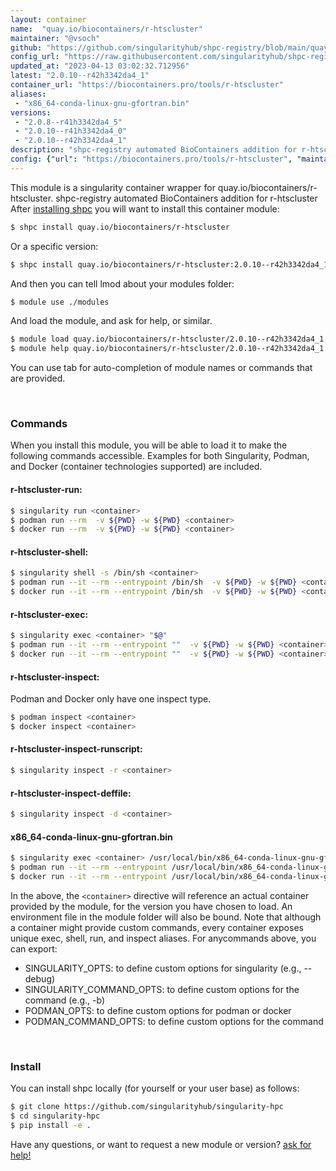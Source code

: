 ```yaml
---
layout: container
name:  "quay.io/biocontainers/r-htscluster"
maintainer: "@vsoch"
github: "https://github.com/singularityhub/shpc-registry/blob/main/quay.io/biocontainers/r-htscluster/container.yaml"
config_url: "https://raw.githubusercontent.com/singularityhub/shpc-registry/main/quay.io/biocontainers/r-htscluster/container.yaml"
updated_at: "2023-04-13 03:02:32.712956"
latest: "2.0.10--r42h3342da4_1"
container_url: "https://biocontainers.pro/tools/r-htscluster"
aliases:
 - "x86_64-conda-linux-gnu-gfortran.bin"
versions:
 - "2.0.8--r41h3342da4_5"
 - "2.0.10--r41h3342da4_0"
 - "2.0.10--r42h3342da4_1"
description: "shpc-registry automated BioContainers addition for r-htscluster"
config: {"url": "https://biocontainers.pro/tools/r-htscluster", "maintainer": "@vsoch", "description": "shpc-registry automated BioContainers addition for r-htscluster", "latest": {"2.0.10--r42h3342da4_1": "sha256:1646e790e4c48e21911abcdec5ebaa758f72d6d601106d7f2722722c05cac7a2"}, "tags": {"2.0.8--r41h3342da4_5": "sha256:041d08fd25b3b730f6f826ade813c4a55cc0043b4166890c25f2d37aacad3301", "2.0.10--r41h3342da4_0": "sha256:e9703b64950dd2213d463ce11ddcf4299cfadabaf44839d3679c30d50cbfc1ff", "2.0.10--r42h3342da4_1": "sha256:1646e790e4c48e21911abcdec5ebaa758f72d6d601106d7f2722722c05cac7a2"}, "docker": "quay.io/biocontainers/r-htscluster", "aliases": {"x86_64-conda-linux-gnu-gfortran.bin": "/usr/local/bin/x86_64-conda-linux-gnu-gfortran.bin"}}
---
```


This module is a singularity container wrapper for quay.io/biocontainers/r-htscluster.
shpc-registry automated BioContainers addition for r-htscluster
After [installing shpc](#install) you will want to install this container module:


```bash
$ shpc install quay.io/biocontainers/r-htscluster
```

Or a specific version:

```bash
$ shpc install quay.io/biocontainers/r-htscluster:2.0.10--r42h3342da4_1
```

And then you can tell lmod about your modules folder:

```bash
$ module use ./modules
```

And load the module, and ask for help, or similar.

```bash
$ module load quay.io/biocontainers/r-htscluster/2.0.10--r42h3342da4_1
$ module help quay.io/biocontainers/r-htscluster/2.0.10--r42h3342da4_1
```

You can use tab for auto-completion of module names or commands that are provided.

<br>

### Commands

When you install this module, you will be able to load it to make the following commands accessible.
Examples for both Singularity, Podman, and Docker (container technologies supported) are included.

#### r-htscluster-run:

```bash
$ singularity run <container>
$ podman run --rm  -v ${PWD} -w ${PWD} <container>
$ docker run --rm  -v ${PWD} -w ${PWD} <container>
```

#### r-htscluster-shell:

```bash
$ singularity shell -s /bin/sh <container>
$ podman run --it --rm --entrypoint /bin/sh  -v ${PWD} -w ${PWD} <container>
$ docker run --it --rm --entrypoint /bin/sh  -v ${PWD} -w ${PWD} <container>
```

#### r-htscluster-exec:

```bash
$ singularity exec <container> "$@"
$ podman run --it --rm --entrypoint ""  -v ${PWD} -w ${PWD} <container> "$@"
$ docker run --it --rm --entrypoint ""  -v ${PWD} -w ${PWD} <container> "$@"
```

#### r-htscluster-inspect:

Podman and Docker only have one inspect type.

```bash
$ podman inspect <container>
$ docker inspect <container>
```

#### r-htscluster-inspect-runscript:

```bash
$ singularity inspect -r <container>
```

#### r-htscluster-inspect-deffile:

```bash
$ singularity inspect -d <container>
```


#### x86_64-conda-linux-gnu-gfortran.bin

```bash
$ singularity exec <container> /usr/local/bin/x86_64-conda-linux-gnu-gfortran.bin
$ podman run --it --rm --entrypoint /usr/local/bin/x86_64-conda-linux-gnu-gfortran.bin   -v ${PWD} -w ${PWD} <container> -c " $@"
$ docker run --it --rm --entrypoint /usr/local/bin/x86_64-conda-linux-gnu-gfortran.bin   -v ${PWD} -w ${PWD} <container> -c " $@"
```



In the above, the `<container>` directive will reference an actual container provided
by the module, for the version you have chosen to load. An environment file in the
module folder will also be bound. Note that although a container
might provide custom commands, every container exposes unique exec, shell, run, and
inspect aliases. For anycommands above, you can export:

 - SINGULARITY_OPTS: to define custom options for singularity (e.g., --debug)
 - SINGULARITY_COMMAND_OPTS: to define custom options for the command (e.g., -b)
 - PODMAN_OPTS: to define custom options for podman or docker
 - PODMAN_COMMAND_OPTS: to define custom options for the command

<br>

### Install

You can install shpc locally (for yourself or your user base) as follows:

```bash
$ git clone https://github.com/singularityhub/singularity-hpc
$ cd singularity-hpc
$ pip install -e .
```

Have any questions, or want to request a new module or version? [ask for help!](https://github.com/singularityhub/singularity-hpc/issues)